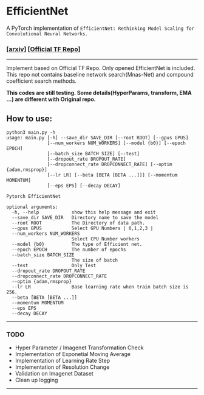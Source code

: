 # EfficientNet

A PyTorch implementation of `EfficientNet: Rethinking Model Scaling for Convolutional Neural Networks.`


### [[arxiv]](https://arxiv.org/abs/1905.11946) [[Official TF Repo]](https://github.com/tensorflow/tpu/tree/master/models/official/efficientnet)


<hr>

Implement based on Official TF Repo. Only opened EfficientNet is included. <br>
This repo not contains baseline network search(Mnas-Net) and compound coefficient search methods.<br>

<b>This codes are still testing. Some details(HyperParams, transform, EMA ...) are different with Original repo.</b>


## How to use:

```
python3 main.py -h
usage: main.py [-h] --save_dir SAVE_DIR [--root ROOT] [--gpus GPUS]
               [--num_workers NUM_WORKERS] [--model {b0}] [--epoch EPOCH]
               [--batch_size BATCH_SIZE] [--test]
               [--dropout_rate DROPOUT_RATE]
               [--dropconnect_rate DROPCONNECT_RATE] [--optim {adam,rmsprop}]
               [--lr LR] [--beta [BETA [BETA ...]]] [--momentum MOMENTUM]
               [--eps EPS] [--decay DECAY]

Pytorch EfficientNet

optional arguments:
  -h, --help            show this help message and exit
  --save_dir SAVE_DIR   Directory name to save the model
  --root ROOT           The Directory of data path.
  --gpus GPUS           Select GPU Numbers | 0,1,2,3 |
  --num_workers NUM_WORKERS
                        Select CPU Number workers
  --model {b0}          The type of Efficient net.
  --epoch EPOCH         The number of epochs
  --batch_size BATCH_SIZE
                        The size of batch
  --test                Only Test
  --dropout_rate DROPOUT_RATE
  --dropconnect_rate DROPCONNECT_RATE
  --optim {adam,rmsprop}
  --lr LR               Base learning rate when train batch size is 256.
  --beta [BETA [BETA ...]]
  --momentum MOMENTUM
  --eps EPS
  --decay DECAY
```

<hr>

### TODO

 - Hyper Parameter / Imagenet Transformation Check
 - Implementation of Exponetial Moving Average 
 - Implementation of Learning Rate Step
 - Implementation of Resolution Change
 - Validation on Imagenet Dataset
 - Clean up logging

<hr>
